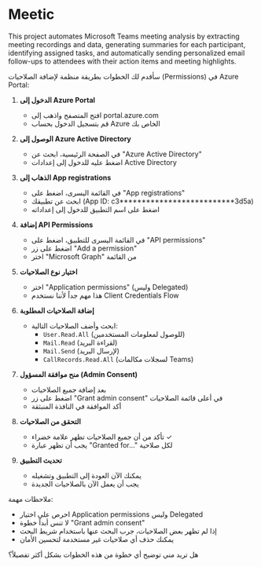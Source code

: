 # Meetic
This project automates Microsoft Teams meeting analysis by extracting meeting recordings and data, generating summaries for each participant, identifying assigned tasks, and automatically sending personalized email follow-ups to attendees with their action items and meeting highlights.



سأقدم لك الخطوات بطريقة منظمة لإضافة الصلاحيات (Permissions) في Azure Portal:

1. **الدخول إلى Azure Portal**
   - افتح المتصفح واذهب إلى portal.azure.com
   - قم بتسجيل الدخول بحساب Azure الخاص بك

2. **الوصول إلى Azure Active Directory**
   - في الصفحة الرئيسية، ابحث عن "Azure Active Directory"
   - اضغط عليه للدخول إلى إعدادات Active Directory

3. **الذهاب إلى App registrations**
   - في القائمة اليسرى، اضغط على "App registrations"
   - ابحث عن تطبيقك (App ID: c3**************************3d5a)
   - اضغط على اسم التطبيق للدخول إلى إعداداته

4. **إضافة API Permissions**
   - في القائمة اليسرى للتطبيق، اضغط على "API permissions"
   - اضغط على زر "Add a permission"
   - اختر "Microsoft Graph" من القائمة

5. **اختيار نوع الصلاحيات**
   - اختر "Application permissions" (وليس Delegated)
   - هذا مهم جداً لأننا نستخدم Client Credentials Flow

6. **إضافة الصلاحيات المطلوبة**
   - ابحث وأضف الصلاحيات التالية:
     * `User.Read.All` (للوصول لمعلومات المستخدمين)
     * `Mail.Read` (لقراءة البريد)
     * `Mail.Send` (لإرسال البريد)
     * `CallRecords.Read.All` (لسجلات مكالمات Teams)

7. **منح موافقة المسؤول (Admin Consent)**
   - بعد إضافة جميع الصلاحيات
   - اضغط على زر "Grant admin consent" في أعلى قائمة الصلاحيات
   - أكد الموافقة في النافذة المنبثقة

8. **التحقق من الصلاحيات**
   - تأكد من أن جميع الصلاحيات تظهر علامة خضراء ✓
   - يجب أن تظهر عبارة "Granted for..." لكل صلاحية

9. **تحديث التطبيق**
   - يمكنك الآن العودة إلى التطبيق وتشغيله
   - يجب أن يعمل الآن بالصلاحيات الجديدة

ملاحظات مهمة:
- احرص على اختيار Application permissions وليس Delegated
- لا تنس أبداً خطوة "Grant admin consent"
- إذا لم تظهر بعض الصلاحيات، جرب البحث عنها باستخدام شريط البحث
- يمكنك حذف أي صلاحيات غير مستخدمة لتحسين الأمان

هل تريد مني توضيح أي خطوة من هذه الخطوات بشكل أكثر تفصيلاً؟